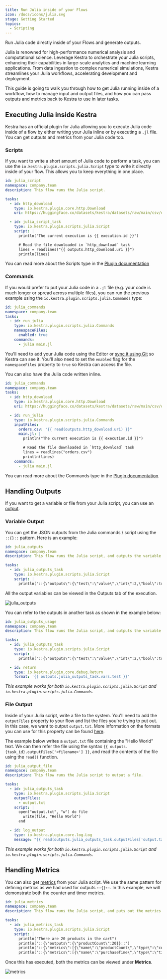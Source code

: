 ```yaml
---
title: Run Julia inside of your Flows
icon: /docs/icons/julia.svg
stage: Getting Started
topics:
  - Scripting
---
```


Run Julia code directly inside of your Flows and generate outputs.

Julia is renowned for high-performance numerical analysis and computational science. Leverage Kestra to orchestrate your Julia scripts, enhancing their capabilities in large-scale analytics and machine learning applications. From data ingestion to complex numerical simulations, Kestra streamlines your Julia workflows, accelerating development and deployment.

This guide is going to walk you through how to get Julia running inside of a workflow, how to manage input and output files, and how you can pass outputs and metrics back to Kestra to use in later tasks.

## Executing Julia inside Kestra

Kestra has an official plugin for Julia allowing you to execute Julia code inside of a flow by either writing your Julia inline or by executing a `.jl` file. You can get outputs and metrics from your Julia code too.

### Scripts

If you want to write a short amount of Julia code to perform a task, you can use the `io.kestra.plugin.scripts.julia.Script` type to write it directly inside of your flow. This allows you to keep everything in one place.

```yaml
id: julia_script
namespace: company.team
description: This flow runs the Julia script.

tasks:
  - id: http_download
    type: io.kestra.plugin.core.http.Download
    uri: https://huggingface.co/datasets/kestra/datasets/raw/main/csv/orders.csv

  - id: julia_script_task
    type: io.kestra.plugin.scripts.julia.Script
    script: |
      println("The current execution is {{ execution.id }}")

      # Read the file downloaded in `http_download` task
      lines = readlines("{{ outputs.http_download.uri }}")
      println(lines)
```

You can read more about the Scripts type in the [Plugin documentation](/plugins/plugin-script-julia/io.kestra.plugin.scripts.julia.script)

### Commands

If you would prefer to put your Julia code in a `.jl` file (e.g. your code is much longer or spread across multiple files), you can run the previous example using the `io.kestra.plugin.scripts.julia.Commands` type:

```yaml
id: julia_commands
namespace: company.team
tasks:
  - id: run_julia
    type: io.kestra.plugin.scripts.julia.Commands
    namespaceFiles:
      enabled: true
    commands:
      - julia main.jl
```

You'll need to add your Julia code using the Editor or [sync it using Git](../version-control-cicd/04.git.md) so Kestra can see it. You'll also need to set the `enabled` flag for the `namespaceFiles` property to `true` so Kestra can access the file.

You can also have the Julia code written inline.

```yaml
id: julia_commands
namespace: company.team
tasks:
  - id: http_download
    type: io.kestra.plugin.core.http.Download
    uri: https://huggingface.co/datasets/kestra/datasets/raw/main/csv/orders.csv

  - id: run_julia
    type: io.kestra.plugin.scripts.julia.Commands
    inputFiles:
      orders.csv: "{{ read(outputs.http_download.uri) }}"
      main.jl: |
        println("The current execution is {{ execution.id }}")

        # Read the file downloaded in `http_download` task
        lines = readlines("orders.csv")
        println(lines)
    commands:
      - julia main.jl
```

You can read more about the Commands type in the [Plugin documentation](/plugins/plugin-script-julia/io.kestra.plugin.scripts.julia.commands).

## Handling Outputs

If you want to get a variable or file from your Julia script, you can use an [output](../04.workflow-components/06.outputs.md).

### Variable Output

You can get the JSON outputs from the Julia commands / script using the `::{}::` pattern. Here is an example:

```yaml
id: julia_outputs
namespace: company.team
description: This flow runs the Julia script, and outputs the variable.

tasks:
  - id: julia_outputs_task
    type: io.kestra.plugin.scripts.julia.Script
    script: |
      println("::{\"outputs\":{\"test\":\"value\",\"int\":2,\"bool\":true,\"float\":3.65}}::")
```

All the output variables can be viewed in the Outputs tab of the execution.

![julia_outputs](/docs/how-to-guides/julia/outputs.png)

You can refer to the outputs in another task as shown in the example below:

```yaml
id: julia_outputs_usage
namespace: company.team
description: This flow runs the Julia script, and outputs the variable.

tasks:
  - id: julia_outputs_task
    type: io.kestra.plugin.scripts.julia.Script
    script: |
      println("::{\"outputs\":{\"test\":\"value\",\"int\":2,\"bool\":true,\"float\":3.65}}::")

  - id: return
    type: io.kestra.plugin.core.debug.Return
    format: '{{ outputs.julia_outputs_task.vars.test }}'
```

_This example works for both `io.kestra.plugin.scripts.julia.Script` and `io.kestra.plugin.scripts.julia.Commands`._

### File Output

Inside of your Julia script, write a file to the system. You'll need to add the `outputFiles` property to your flow and list the files you're trying to put out. In this case, we want to output `output.txt`. More information on the formats you can use for this property can be found [here](../04.workflow-components/01.tasks/02.scripts/06.outputs-metrics.md).

The example below writes a `output.txt` file containing the "Hello World" text. We can then refer the file using the syntax `{{ outputs.{task_id}.outputFiles['<filename>'] }}`, and read the contents of the file using the `read()` function.

```yaml
id: julia_output_file
namespace: company.team
description: This flow runs the Julia script to output a file.

tasks:
  - id: julia_outputs_task
    type: io.kestra.plugin.scripts.julia.Script
    outputFiles:
      - output.txt
    script: |
      open("output.txt", "w") do file
        write(file, "Hello World")
      end

  - id: log_output
    type: io.kestra.plugin.core.log.Log
    message: "{{ read(outputs.julia_outputs_task.outputFiles['output.txt']) }}"
```

_This example works for both `io.kestra.plugin.scripts.julia.Script` and `io.kestra.plugin.scripts.julia.Commands`._

## Handling Metrics

You can also get [metrics](../04.workflow-components/01.tasks/02.scripts/06.outputs-metrics.md#outputs-and-metrics-in-script-and-commands-tasks) from your Julia script. We use the same pattern for defining metrics as we had used for outputs `::{}::`. In this example, we will demonstrate both the counter and timer metrics.

```yaml
id: julia_metrics
namespace: company.team
description: This flow runs the Julia script, and puts out the metrics.

tasks:
  - id: julia_metrics_task
    type: io.kestra.plugin.scripts.julia.Script
    script: |
      println("There are 20 products in the cart")
      println("::{\"outputs\":{\"productCount\":20}}::")
      println("::{\"metrics\":[{\"name\":\"productCount\",\"type\":\"counter\",\"value\":20}]}::")
      println("::{\"metrics\":[{\"name\":\"purchaseTime\",\"type\":\"timer\",\"value\":32.44}]}::")
```

Once this has executed, both the metrics can be viewed under **Metrics**.

![metrics](/docs/how-to-guides/julia/metrics.png)

